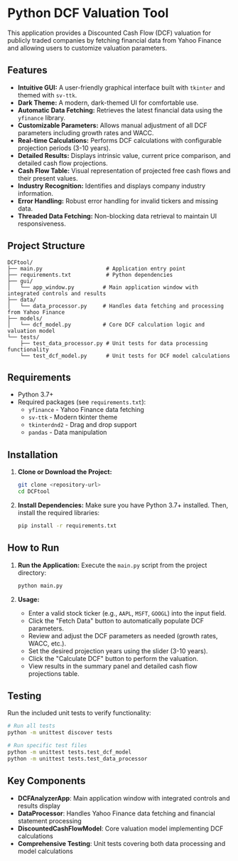 # Python DCF Valuation Tool

This application provides a Discounted Cash Flow (DCF) valuation for publicly traded companies by fetching financial data from Yahoo Finance and allowing users to customize valuation parameters.

## Features

- **Intuitive GUI:** A user-friendly graphical interface built with `tkinter` and themed with `sv-ttk`.
- **Dark Theme:** A modern, dark-themed UI for comfortable use.
- **Automatic Data Fetching:** Retrieves the latest financial data using the `yfinance` library.
- **Customizable Parameters:** Allows manual adjustment of all DCF parameters including growth rates and WACC.
- **Real-time Calculations:** Performs DCF calculations with configurable projection periods (3-10 years).
- **Detailed Results:** Displays intrinsic value, current price comparison, and detailed cash flow projections.
- **Cash Flow Table:** Visual representation of projected free cash flows and their present values.
- **Industry Recognition:** Identifies and displays company industry information.
- **Error Handling:** Robust error handling for invalid tickers and missing data.
- **Threaded Data Fetching:** Non-blocking data retrieval to maintain UI responsiveness.

## Project Structure
```
DCFtool/
├── main.py                    # Application entry point
├── requirements.txt           # Python dependencies
├── gui/
│   └── app_window.py         # Main application window with integrated controls and results
├── data/
│   └── data_processor.py     # Handles data fetching and processing from Yahoo Finance
├── models/
│   └── dcf_model.py          # Core DCF calculation logic and valuation model
└── tests/
    ├── test_data_processor.py # Unit tests for data processing functionality
    └── test_dcf_model.py      # Unit tests for DCF model calculations
```

## Requirements

- Python 3.7+
- Required packages (see `requirements.txt`):
  - `yfinance` - Yahoo Finance data fetching
  - `sv-ttk` - Modern tkinter theme
  - `tkinterdnd2` - Drag and drop support
  - `pandas` - Data manipulation

## Installation

1. **Clone or Download the Project:**
   ```bash
   git clone <repository-url>
   cd DCFtool
   ```

2. **Install Dependencies:**
   Make sure you have Python 3.7+ installed. Then, install the required libraries:
   ```bash
   pip install -r requirements.txt
   ```

## How to Run

1. **Run the Application:**
   Execute the `main.py` script from the project directory:
   ```bash
   python main.py
   ```

2. **Usage:**
   - Enter a valid stock ticker (e.g., `AAPL`, `MSFT`, `GOOGL`) into the input field.
   - Click the "Fetch Data" button to automatically populate DCF parameters.
   - Review and adjust the DCF parameters as needed (growth rates, WACC, etc.).
   - Set the desired projection years using the slider (3-10 years).
   - Click the "Calculate DCF" button to perform the valuation.
   - View results in the summary panel and detailed cash flow projections table.

## Testing

Run the included unit tests to verify functionality:

```bash
# Run all tests
python -m unittest discover tests

# Run specific test files
python -m unittest tests.test_dcf_model
python -m unittest tests.test_data_processor
```

## Key Components

- **DCFAnalyzerApp**: Main application window with integrated controls and results display
- **DataProcessor**: Handles Yahoo Finance data fetching and financial statement processing
- **DiscountedCashFlowModel**: Core valuation model implementing DCF calculations
- **Comprehensive Testing**: Unit tests covering both data processing and model calculations
